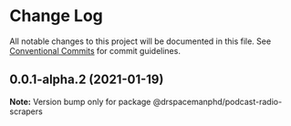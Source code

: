 # Change Log

All notable changes to this project will be documented in this file.
See [Conventional Commits](https://conventionalcommits.org) for commit guidelines.

## 0.0.1-alpha.2 (2021-01-19)

**Note:** Version bump only for package @drspacemanphd/podcast-radio-scrapers
